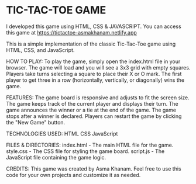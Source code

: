 # TIC-TAC-TOE GAME
I developed this game using HTML, CSS &amp; JAVASCRIPT. You can access this game at https://tictactoe-asmakhanam.netlify.app

This is a simple implementation of the classic Tic-Tac-Toe game using HTML, CSS, and JavaScript.

HOW TO PLAY:
To play the game, simply open the index.html file in your browser. The game will load and you will see a 3x3 grid with empty squares. Players take turns selecting a square to place their X or O mark. The first player to get three in a row (horizontally, vertically, or diagonally) wins the game.

FEATURES:
The game board is responsive and adjusts to fit the screen size.
The game keeps track of the current player and displays their turn.
The game announces the winner or a tie at the end of the game.
The game stops after a winner is declared. 
Players can restart the game by clicking the "New Game" button.

TECHNOLOGIES USED:
HTML
CSS
JavaScript

FILES & DIRECTORIES:
index.html - The main HTML file for the game.
style.css - The CSS file for styling the game board.
script.js - The JavaScript file containing the game logic.

CREDITS:
This game was created by Asma Khanam. Feel free to use this code for your own projects and customize it as needed.
